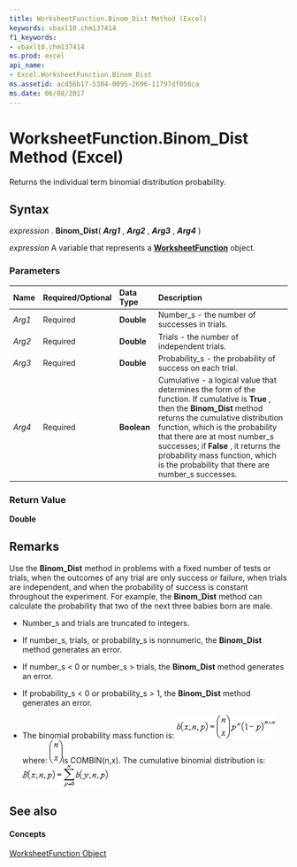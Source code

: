 ```yaml
---
title: WorksheetFunction.Binom_Dist Method (Excel)
keywords: vbaxl10.chm137414
f1_keywords:
- vbaxl10.chm137414
ms.prod: excel
api_name:
- Excel.WorksheetFunction.Binom_Dist
ms.assetid: acd56b17-5304-0095-2696-11797df056ca
ms.date: 06/08/2017
---
```



# WorksheetFunction.Binom_Dist Method (Excel)

Returns the individual term binomial distribution probability.


## Syntax

 _expression_ . **Binom_Dist**( **_Arg1_** , **_Arg2_** , **_Arg3_** , **_Arg4_** )

 _expression_ A variable that represents a **[WorksheetFunction](Excel.WorksheetFunction.md)** object.


### Parameters



|**Name**|**Required/Optional**|**Data Type**|**Description**|
|:-----|:-----|:-----|:-----|
| _Arg1_|Required| **Double**|Number_s - the number of successes in trials.|
| _Arg2_|Required| **Double**|Trials - the number of independent trials.|
| _Arg3_|Required| **Double**|Probability_s - the probability of success on each trial.|
| _Arg4_|Required| **Boolean**|Cumulative - a logical value that determines the form of the function. If cumulative is  **True** , then the **Binom_Dist** method returns the cumulative distribution function, which is the probability that there are at most number_s successes; if **False** , it returns the probability mass function, which is the probability that there are number_s successes.|

### Return Value

 **Double**


## Remarks

Use the  **Binom_Dist** method in problems with a fixed number of tests or trials, when the outcomes of any trial are only success or failure, when trials are independent, and when the probability of success is constant throughout the experiment. For example, the **Binom_Dist** method can calculate the probability that two of the next three babies born are male.


- Number_s and trials are truncated to integers.
    
- If number_s, trials, or probability_s is nonnumeric, the  **Binom_Dist** method generates an error.
    
- If number_s < 0 or number_s > trials, the  **Binom_Dist** method generates an error.
    
- If probability_s < 0 or probability_s > 1, the  **Binom_Dist** method generates an error.
    
- The binomial probability mass function is:
![BPM function](images/awfbnmd1_ZA06051113.gif)where: 
![BPM function](images/awfbnmd2_ZA06051114.gif)is COMBIN(n,x). The cumulative binomial distribution is: 
![BPM function](images/awfbnmd3_ZA06051115.gif)


    

## See also


#### Concepts


[WorksheetFunction Object](Excel.WorksheetFunction.md)

